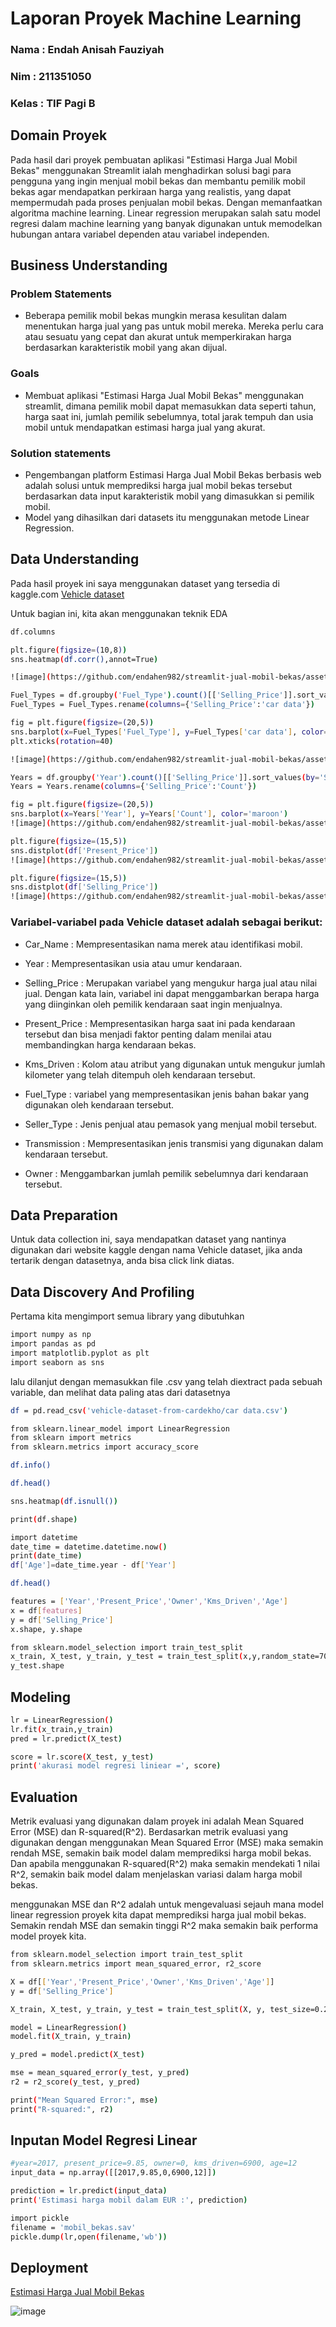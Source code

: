 # Laporan Proyek Machine Learning
### Nama : Endah Anisah Fauziyah
### Nim : 211351050
### Kelas : TIF Pagi B

## Domain Proyek
Pada hasil dari proyek pembuatan aplikasi "Estimasi Harga Jual Mobil Bekas" menggunakan Streamlit ialah menghadirkan solusi bagi para pengguna yang ingin menjual mobil bekas dan membantu pemilik mobil bekas agar mendapatkan perkiraan harga yang realistis, yang dapat mempermudah pada proses penjualan mobil bekas. Dengan memanfaatkan algoritma machine learning. Linear regression merupakan salah satu model regresi dalam machine learning yang banyak digunakan untuk memodelkan hubungan antara variabel dependen atau variabel independen.

## Business Understanding

### Problem Statements

- Beberapa pemilik mobil bekas mungkin merasa kesulitan dalam menentukan harga jual yang pas untuk mobil mereka. Mereka perlu cara atau sesuatu yang cepat dan akurat untuk memperkirakan harga berdasarkan karakteristik mobil yang akan dijual.

### Goals

- Membuat aplikasi "Estimasi Harga Jual Mobil Bekas" menggunakan streamlit, dimana pemilik mobil dapat memasukkan data seperti tahun, harga saat ini, jumlah pemilik sebelumnya, total jarak tempuh dan usia mobil untuk mendapatkan estimasi harga jual yang akurat.

### Solution statements
- Pengembangan platform Estimasi Harga Jual Mobil Bekas berbasis web adalah solusi untuk memprediksi harga jual mobil bekas tersebut berdasarkan data input karakteristik mobil yang dimasukkan si pemilik mobil.
- Model yang dihasilkan dari datasets itu menggunakan metode Linear Regression.

## Data Understanding
Pada hasil proyek ini saya menggunakan dataset yang tersedia di kaggle.com
 [Vehicle dataset](https://www.kaggle.com/datasets/nehalbirla/vehicle-dataset-from-cardekho/data?select=car+data.csv)  

Untuk bagian ini, kita akan menggunakan teknik EDA


 ```bash
df.columns
```

```bash
plt.figure(figsize=(10,8))
sns.heatmap(df.corr(),annot=True)
```

```bash
![image](https://github.com/endahen982/streamlit-jual-mobil-bekas/assets/148830351/869170d2-1cb6-4eab-92ba-b407a0908161)
```

```bash
Fuel_Types = df.groupby('Fuel_Type').count()[['Selling_Price']].sort_values(by='Selling_Price',ascending=True).reset_index()
Fuel_Types = Fuel_Types.rename(columns={'Selling_Price':'car data'})
```

```bash
fig = plt.figure(figsize=(20,5))
sns.barplot(x=Fuel_Types['Fuel_Type'], y=Fuel_Types['car data'], color='maroon')
plt.xticks(rotation=40)

![image](https://github.com/endahen982/streamlit-jual-mobil-bekas/assets/148830351/d6a1b957-70fc-4599-a6ae-e04f8b1d2e33)
```

```bash
Years = df.groupby('Year').count()[['Selling_Price']].sort_values(by='Selling_Price',ascending=True).reset_index()
Years = Years.rename(columns={'Selling_Price':'Count'})
```

```bash
fig = plt.figure(figsize=(20,5))
sns.barplot(x=Years['Year'], y=Years['Count'], color='maroon')
![image](https://github.com/endahen982/streamlit-jual-mobil-bekas/assets/148830351/bae3134f-5e50-4ae8-b1b7-d60b9718e41a)
```

```bash
plt.figure(figsize=(15,5))
sns.distplot(df['Present_Price'])
![image](https://github.com/endahen982/streamlit-jual-mobil-bekas/assets/148830351/b8602edf-8f24-42f3-adc4-207821264cc9)

```

```bash
plt.figure(figsize=(15,5))
sns.distplot(df['Selling_Price'])
![image](https://github.com/endahen982/streamlit-jual-mobil-bekas/assets/148830351/14baa8bc-71b0-4fa7-b536-203e5bcf8c14)
```
### Variabel-variabel pada Vehicle dataset adalah sebagai berikut:
- Car_Name : Mempresentasikan nama merek atau identifikasi mobil.

- Year : Mempresentasikan usia atau umur kendaraan.

- Selling_Price : Merupakan variabel yang mengukur harga jual atau nilai jual. Dengan kata lain, variabel ini dapat menggambarkan berapa harga yang diinginkan oleh pemilik kendaraan saat ingin menjualnya.

- Present_Price : Mempresentasikan harga saat ini pada kendaraan tersebut dan bisa menjadi faktor penting dalam menilai atau membandingkan harga kendaraan bekas.

- Kms_Driven : Kolom atau atribut yang digunakan untuk mengukur jumlah kilometer yang telah ditempuh oleh kendaraan tersebut.

- Fuel_Type : variabel yang mempresentasikan jenis bahan bakar yang digunakan oleh kendaraan tersebut.

- Seller_Type : Jenis penjual atau pemasok yang menjual mobil tersebut.

- Transmission : Mempresentasikan jenis transmisi yang digunakan dalam kendaraan tersebut.

- Owner : Menggambarkan jumlah pemilik sebelumnya dari kendaraan tersebut.

## Data Preparation
Untuk data collection ini, saya mendapatkan dataset yang nantinya digunakan dari website kaggle dengan nama Vehicle dataset, jika anda tertarik dengan datasetnya, anda bisa click link diatas.

## Data Discovery And Profiling

Pertama kita mengimport semua library yang dibutuhkan

```bash
import numpy as np
import pandas as pd
import matplotlib.pyplot as plt
import seaborn as sns
```

lalu dilanjut dengan memasukkan file .csv yang telah diextract pada sebuah variable, dan melihat data paling atas dari datasetnya

```bash
df = pd.read_csv('vehicle-dataset-from-cardekho/car data.csv')
```

```bash
from sklearn.linear_model import LinearRegression
from sklearn import metrics
from sklearn.metrics import accuracy_score
```

```bash
df.info()
```

```bash
df.head()
```

```bash
sns.heatmap(df.isnull())
```

```bash
print(df.shape)
```

```bash 
import datetime
date_time = datetime.datetime.now()
print(date_time)
df['Age']=date_time.year - df['Year']
```

```bash
df.head()
```

```bash
features = ['Year','Present_Price','Owner','Kms_Driven','Age']
x = df[features]
y = df['Selling_Price']
x.shape, y.shape
```

```bash
from sklearn.model_selection import train_test_split
x_train, X_test, y_train, y_test = train_test_split(x,y,random_state=70)
y_test.shape
```

## Modeling

```bash
lr = LinearRegression()
lr.fit(x_train,y_train)
pred = lr.predict(X_test)
```

```bash
score = lr.score(X_test, y_test)
print('akurasi model regresi liniear =', score)
```

## Evaluation
Metrik evaluasi yang digunakan dalam proyek ini adalah Mean Squared Error (MSE) dan R-squared(R^2). Berdasarkan metrik evaluasi yang digunakan dengan menggunakan Mean Squared Error (MSE) maka semakin rendah MSE, semakin baik model dalam memprediksi harga mobil bekas. Dan apabila menggunakan R-squared(R^2) maka semakin mendekati 1 nilai R^2, semakin baik model dalam menjelaskan variasi dalam harga mobil bekas.

menggunakan MSE dan R^2 adalah untuk mengevaluasi sejauh mana model linear regression proyek kita dapat memprediksi harga jual mobil bekas. Semakin rendah MSE dan semakin tinggi R^2 maka semakin baik performa model proyek kita.

```bash
from sklearn.model_selection import train_test_split
from sklearn.metrics import mean_squared_error, r2_score
```

```bash
X = df[['Year','Present_Price','Owner','Kms_Driven','Age']]
y = df['Selling_Price']
```

```bash
X_train, X_test, y_train, y_test = train_test_split(X, y, test_size=0.2, random_state=42)
```

```bash
model = LinearRegression()
model.fit(X_train, y_train)
```

```bash
y_pred = model.predict(X_test)
```

```bash
mse = mean_squared_error(y_test, y_pred)
r2 = r2_score(y_test, y_pred)

print("Mean Squared Error:", mse)
print("R-squared:", r2)
```

## Inputan Model Regresi Linear

```bash
#year=2017, present_price=9.85, owner=0, kms_driven=6900, age=12
input_data = np.array([[2017,9.85,0,6900,12]])

prediction = lr.predict(input_data)
print('Estimasi harga mobil dalam EUR :', prediction)
```

```bash
import pickle
filename = 'mobil_bekas.sav'
pickle.dump(lr,open(filename,'wb'))
```

## Deployment

[Estimasi Harga Jual Mobil Bekas](https://app-estimasi-mobil-bekas-5pjjkz3v9p6aqhan2omwwz.streamlit.app/)

![image](https://github.com/endahen982/streamlit-jual-mobil-bekas/assets/148830351/83b4e9eb-457b-4b8c-8ff8-89fb84875f06)
